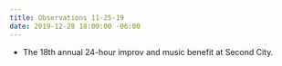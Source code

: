 ```yaml
---
title: Observations 11-25-19
date: 2019-12-28 18:00:00 -06:00
---
```


- The 18th annual 24-hour improv and music benefit at Second City.